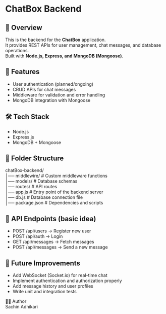# ChatBox Backend

## 📌 Overview
This is the backend for the **ChatBox** application.  
It provides REST APIs for user management, chat messages, and database operations.  
Built with **Node.js, Express, and MongoDB (Mongoose)**.

## 🚀 Features
- User authentication (planned/ongoing)
- CRUD APIs for chat messages
- Middleware for validation and error handling
- MongoDB integration with Mongoose

## 🛠️ Tech Stack
- Node.js
- Express.js
- MongoDB + Mongoose

## 📂 Folder Structure
chatBox-backend/<br>
│── middlewire/ # Custom middleware functions<br>
│── models/ # Database schemas<br>
│── routes/ # API routes<br>
│── app.js # Entry point of the backend server<br>
│── db.js # Database connection file<br>
│── package.json # Dependencies and scripts<br>

## 📡 API Endpoints (basic idea)
- POST /api/users → Register new user
- POST /api/auth → Login
- GET /api/messages → Fetch messages
- POST /api/messages → Send a new message

## 🎯 Future Improvements
- Add WebSocket (Socket.io) for real-time chat
- Implement authentication and authorization properly
- Add message history and user profiles
- Write unit and integration tests

👨‍💻 Author<br>
Sachin Adhikari
